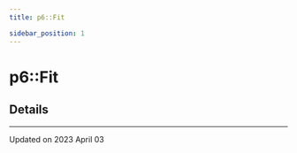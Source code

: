 ```yaml
---
title: p6::Fit

sidebar_position: 1
---
```


# p6::Fit





## Details
-------------------------------

Updated on 2023 April 03